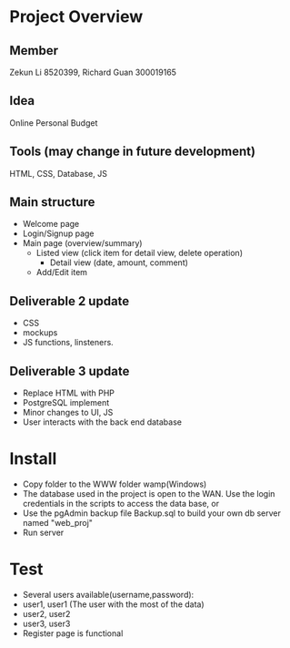 # Project Overview

## Member
Zekun Li 8520399, Richard Guan 300019165
 
## Idea
Online Personal Budget

## Tools (may change in future development)
HTML, CSS, Database, JS

## Main structure
- Welcome page
- Login/Signup page
- Main page (overview/summary)
  - Listed view (click item for detail view, delete operation)  
    - Detail view (date, amount, comment)
  - Add/Edit item

## Deliverable 2 update
- CSS
- mockups
- JS functions, linsteners.

## Deliverable 3 update
- Replace HTML with PHP
- PostgreSQL implement
- Minor changes to UI, JS
- User interacts with the back end database

# Install
- Copy folder to the WWW folder wamp(Windows)
- The database used in the project is open to the WAN. Use the login credentials in the scripts to access the data base, or
- Use the pgAdmin backup file Backup.sql to build your own db server named "web_proj"
- Run server

# Test
- Several users available(username,password):
 - user1, user1  (The user with the most of the data)
 - user2, user2
 - user3, user3
- Register page is functional

